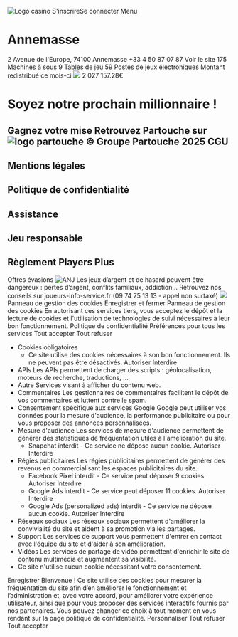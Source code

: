 ![Logo casino](https://www.partouche.com/assets/logoFondRouge-Y-Pz6-h8.svg)
S'inscrireSe connecter
Menu
# Annemasse
2 Avenue de l'Europe, 74100 Annemasse
+33 4 50 87 07 87
Voir le site
175
Machines à sous
9
Tables de jeu
59
Postes de jeux électroniques
Montant redistribué ce mois-ci
![](https://www.partouche.com/assets/logo-megapot-CsfgawwK.webp)
2 027 157.28€
# Soyez notre prochain millionnaire !
Gagnez votre mise
Retrouvez Partouche sur
![logo partouche](https://www.partouche.com/assets/logoFondBlanc-Dj95zGnZ.svg)
© Groupe Partouche 2025
CGU
-
Mentions légales
-
Politique de confidentialité
-
Assistance
-
Jeu responsable
-
Règlement Players Plus
-
Offres évasions
![ANJ](https://www.partouche.com/img/anj_18.webp)
Les jeux d’argent et de hasard peuvent être dangereux : pertes d’argent, conflits familiaux, addiction... Retrouvez nos conseils sur joueurs-info-service.fr (09 74 75 13 13 - appel non surtaxé) ![](https://www.partouche.com/assets/gouv-ByrOtcKg.webp)
Panneau de gestion des cookies
Enregistrer et fermer 
Panneau de gestion des cookies
En autorisant ces services tiers, vous acceptez le dépôt et la lecture de cookies et l'utilisation de technologies de suivi nécessaires à leur bon fonctionnement.  Politique de confidentialité 
Préférences pour tous les services
Tout accepter  Tout refuser 
  * Cookies obligatoires
    * Ce site utilise des cookies nécessaires à son bon fonctionnement. Ils ne peuvent pas être désactivés.
Autoriser  Interdire 
  * APIs
Les APIs permettent de charger des scripts : géolocalisation, moteurs de recherche, traductions, ... 
  * Autre
Services visant à afficher du contenu web. 
  * Commentaires
Les gestionnaires de commentaires facilitent le dépôt de vos commentaires et luttent contre le spam. 
  * Consentement spécifique aux services Google
Google peut utiliser vos données pour la mesure d'audience, la performance publicitaire ou pour vous proposer des annonces personnalisées. 
  * Mesure d'audience
Les services de mesure d'audience permettent de générer des statistiques de fréquentation utiles à l'amélioration du site. 
    * Snapchat
interdit -  Ce service ne dépose aucun cookie.
Autoriser  Interdire 
  * Régies publicitaires
Les régies publicitaires permettent de générer des revenus en commercialisant les espaces publicitaires du site. 
    * Facebook Pixel
interdit -  Ce service peut déposer 9 cookies.
Autoriser  Interdire 
    * Google Ads
interdit -  Ce service peut déposer 11 cookies.
Autoriser  Interdire 
    * Google Ads (personalized ads)
interdit -  Ce service ne dépose aucun cookie.
Autoriser  Interdire 
  * Réseaux sociaux
Les réseaux sociaux permettent d'améliorer la convivialité du site et aident à sa promotion via les partages. 
  * Support
Les services de support vous permettent d'entrer en contact avec l'équipe du site et d'aider à son amélioration. 
  * Vidéos
Les services de partage de vidéo permettent d'enrichir le site de contenu multimédia et augmentent sa visibilité. 
  * Ce site n'utilise aucun cookie nécessitant votre consentement.


Enregistrer
Bienvenue ! Ce site utilise des cookies pour mesurer la fréquentation du site afin d’en améliorer le fonctionnement et l’administration et, avec votre accord, pour améliorer votre expérience utilisateur, ainsi que pour vous proposer des services interactifs fournis par nos partenaires. Vous pouvez changer ce choix à tout moment en vous rendant sur la page politique de confidentialité. 
Personnaliser  Tout refuser  Tout accepter 
